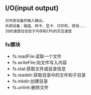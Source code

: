 ## I/O(input output)
    对外部设备的输入输出。
    外部设备：磁盘、网卡、显卡、打印机、其他...
    IO的速度往往低于内存和CPU的交互速度   

### fs模块
* fs.readFile:读取一个文件  
* fs.writeFile:向文件写入内容
* fs.stat:获取文件或目录信息
* fs.readdir:获取目录中的文件和子目录
* fs.mkdir:创建目录
* fs.unlink:删除文件

